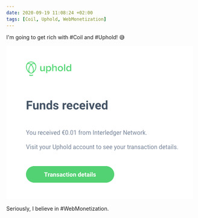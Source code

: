 ```yaml
---
date: 2020-09-19 11:08:24 +02:00
tags: [Coil, Uphold, WebMonetization]
---
```


I'm going to get rich with #Coil and #Uphold! 😅

![a message from Uphold about received funds](uphold-coil.png)

Seriously, I believe in #WebMonetization.